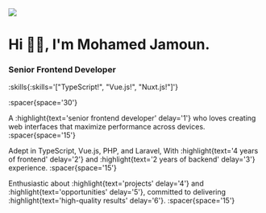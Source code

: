 

<div class="me">

<img src="me.png" />

</div> 

# Hi <span class='wave'>👋🏻</span>, I'm Mohamed Jamoun.
### Senior Frontend Developer

:skills{:skills='["TypeScript!", "Vue.js!", "Nuxt.js!"]'}

:spacer{space='30'}

A :highlight{text='senior frontend developer' delay='1'} who loves creating web interfaces that maximize performance across devices.
:spacer{space='15'}

Adept in TypeScript, Vue.js, PHP, and Laravel, With :highlight{text='4 years of frontend' delay='2'} and :highlight{text='2 years of backend' delay='3'} experience.
:spacer{space='15'}

Enthusiastic about :highlight{text='projects' delay='4'} and :highlight{text='opportunities' delay='5'}, committed to delivering :highlight{text='high-quality results' delay='6'}.
:spacer{space='15'}

